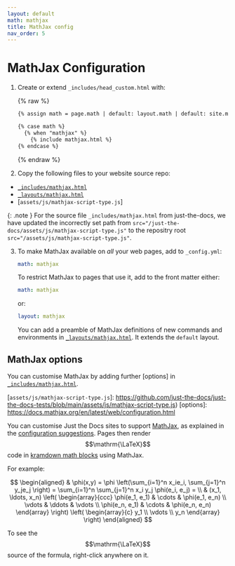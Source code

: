 ```yaml
---
layout: default
math: mathjax
title: MathJax config
nav_order: 5
---
```


# MathJax Configuration

1.  Create or extend `_includes/head_custom.html` with:

    {% raw %}
    ```html
    {% assign math = page.math | default: layout.math | default: site.math %}

    {% case math %}
      {% when "mathjax" %}
        {% include mathjax.html %}
    {% endcase %}
    ```
    {% endraw %}

2.  Copy the following files to your website source repo:

- [`_includes/mathjax.html`]
- [`_layouts/mathjax.html`]
- [`assets/js/mathjax-script-type.js`]

{: .note }
For the source file `_includes/mathjax.html` from just-the-docs, we have updated the incorrectly set path from
`src="/just-the-docs/assets/js/mathjax-script-type.js"` to the repositry root `src="/assets/js/mathjax-script-type.js"`.

3.  To make MathJax available on *all* your web pages, add to `_config.yml`:

    ```yaml
    math: mathjax
    ```

    To restrict MathJax to pages that use it, add to the front matter either:

    ```yaml
    math: mathjax
    ```

    or:

    ```yaml
    layout: mathjax
    ```

    You can add a preamble of MathJax definitions of new commands and environments
    in [`_layouts/mathjax.html`]. It extends the `default` layout. 

## MathJax options

You can customise MathJax by adding further [options] in [`_includes/mathjax.html`].

[`_includes/mathjax.html`]: https://github.com/just-the-docs/just-the-docs-tests/blob/main/_includes/mathjax.html
[`_layouts/mathjax.html`]: https://github.com/just-the-docs/just-the-docs-tests/blob/main/_layouts/mathjax.html
[`assets/js/mathjax-script-type.js`]: https://github.com/just-the-docs/just-the-docs-tests/blob/main/assets/js/mathjax-script-type.js)
[options]: https://docs.mathjax.org/en/latest/web/configuration.html

You can customise Just the Docs sites to support [MathJax],
as explained in the [configuration suggestions]. 
Pages then render $$\mathrm{\LaTeX}$$ code in [kramdown math blocks] using MathJax.

For example:

$$
\begin{aligned}
  & \phi(x,y) = \phi \left(\sum_{i=1}^n x_ie_i, \sum_{j=1}^n y_je_j \right)
  = \sum_{i=1}^n \sum_{j=1}^n x_i y_j \phi(e_i, e_j) = \\
  & (x_1, \ldots, x_n) \left( \begin{array}{ccc}
      \phi(e_1, e_1) & \cdots & \phi(e_1, e_n) \\
      \vdots & \ddots & \vdots \\
      \phi(e_n, e_1) & \cdots & \phi(e_n, e_n)
    \end{array} \right)
  \left( \begin{array}{c}
      y_1 \\
      \vdots \\
      y_n
    \end{array} \right)
\end{aligned}
$$

To see the $$\mathrm{\LaTeX}$$ source of the formula, right-click anywhere on it.

[MathJax]: https://mathjax.org
[configuration suggestions]: https://just-the-docs.github.io/just-the-docs-tests/components/math/mathjax/config
[kramdown math blocks]: https://kramdown.gettalong.org/syntax.html#math-blocks
